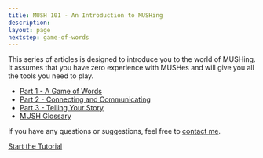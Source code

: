```yaml
---
title: MUSH 101 - An Introduction to MUSHing
description:
layout: page
nextstep: game-of-words
---
```


This series of articles is designed to introduce you to the world of MUSHing.  It assumes that you have zero experience with MUSHes and will give you all the tools you need to play.

* [Part 1 - A Game of Words](/mush-101/game-of-words)
* [Part 2 - Connecting and Communicating](/mush-101/connecting-and-commo)
* [Part 3 - Telling Your Story](/mush-101/telling-your-story)
* [MUSH Glossary](/mush-101/mu-glossary)

If you have any questions or suggestions, feel free to [contact me](/feedback).


<div class="tutorial-nav">
    <a href="/mush-101/game-of-words">Start the Tutorial</a>
</div>
